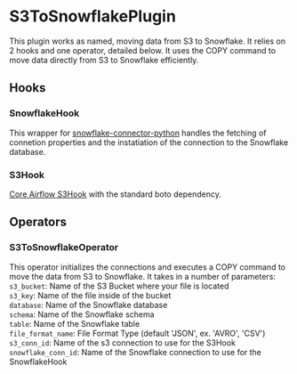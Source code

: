 # S3ToSnowflakePlugin
This plugin works as named, moving data from S3 to Snowflake. It relies on 2 hooks and one operator, detailed below.  It uses the COPY command to move data directly from S3 to Snowflake efficiently.

## Hooks
### SnowflakeHook
This wrapper for [snowflake-connector-python](https://github.com/snowflakedb/snowflake-connector-python) handles the fetching of connetion properties and the instatiation of the connection to the Snowflake database.

### S3Hook
[Core Airflow S3Hook](https://pythonhosted.org/airflow/_modules/S3_hook.html) with the standard boto dependency.

## Operators
### S3ToSnowflakeOperator
This operator initializes the connections and executes a COPY command to move the data from S3 to Snowflake.  It takes in a number of parameters:  
`s3_bucket`: Name of the S3 Bucket where your file is located  
`s3_key`: Name of the file inside of the bucket  
`database`: Name of the Snowflake database  
`schema`: Name of the Snowflake schema  
`table`: Name of the Snowflake table  
`file_format_name`: File Format Type (default 'JSON', ex. 'AVRO', 'CSV')  
`s3_conn_id`: Name of the s3 connection to use for the S3Hook  
`snowflake_conn_id`: Name of the Snowflake connection to use for the SnowflakeHook